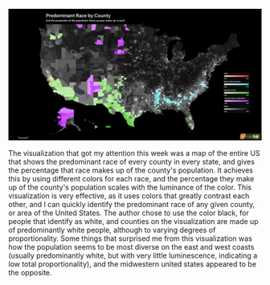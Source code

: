 ![alt text](Images/week4.png)

The visualization that got my attention this week was a map of the entire US that shows the predominant race of every county in every state, and gives the percentage that race makes up of the county's population. It achieves this by using different colors for each race, and the percentage they make up of the county's population scales with the luminance of the color. This visualization is very effective, as it uses colors that greatly contrast each other, and I can quickly identify the predominant race of any given county, or area of the United States. The author chose to use the color black, for people that identify as white, and counties on the visualization are made up of predominantly white people, although to varying degrees of proportionality. Some things that surprised me from this visualization was how the population seems to be most diverse on the east and west coasts (usually predominantly white, but with very little luminescence, indicating a low total proportionality), and the midwestern united states appeared to be the opposite. 